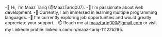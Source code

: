 -👋 Hi, I’m Maaz Tariq (@MaazTariq007).
-👀 I’m passionate about web development.
-🌱 Currently, I am immersed in learning multiple programming languages.
-💞️ I'm currently exploring job opportunities and would greatly appreciate your support.
-📫 Reach me at maaztariq000@gmail.com or visit my LinkedIn profile: linkedin.com/in/maaz-tariq-11122b295.

<!---
MaazTariq007/MaazTariq007 is a ✨ special ✨ repository because its `README.md` (this file) appears on your GitHub profile.
You can click the Preview link to take a look at your changes.
--->

